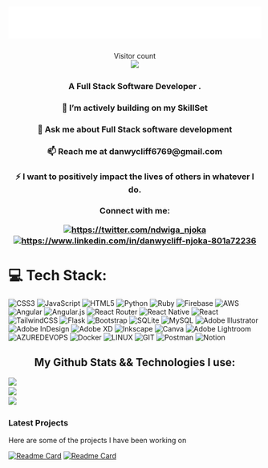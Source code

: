 <h1 align="center"><img src="./name.svg" ></h1>

<p align="center"> 
  Visitor count<br>
  <img src="https://profile-counter.glitch.me/ndwiga6769/count.svg" />
</p>
<h3 align="center">A Full Stack Software Developer .</h3>

<h3 align="center"> 🌱 I’m actively building on my SkillSet</h3>

<h3 align="center"> 💬 Ask me about Full Stack software development</h3>

<h3 align="center"> 📫 Reach me at danwycliff6769@gmail.com </h3>

 <h3 align="center">⚡ I want to positively impact the lives of others in whatever I do. </h3>
 
<h3 align="center">Connect with me: <p>
<a href="https://twitter.com/ndwiga_njoka" target="blank"><img align="center" src="https://raw.githubusercontent.com/rahuldkjain/github-profile-readme-generator/master/src/images/icons/Social/twitter.svg" alt="https://twitter.com/ndwiga_njoka" height="30" width="40" /></a>
<a href="https://www.linkedin.com/in/danwycliff-njoka-801a72236" target="blank"><img align="center" src="https://raw.githubusercontent.com/rahuldkjain/github-profile-readme-generator/master/src/images/icons/Social/linked-in-alt.svg" alt="https://www.linkedin.com/in/danwycliff-njoka-801a72236" height="30" width="40" /></a>
</p>
</h3>

# 💻 Tech Stack:
![CSS3](https://img.shields.io/badge/css3-%231572B6.svg?style=for-the-badge&logo=css3&logoColor=white) ![JavaScript](https://img.shields.io/badge/javascript-%23323330.svg?style=for-the-badge&logo=javascript&logoColor=%23F7DF1E) ![HTML5](https://img.shields.io/badge/html5-%23E34F26.svg?style=for-the-badge&logo=html5&logoColor=white) ![Python](https://img.shields.io/badge/python-3670A0?style=for-the-badge&logo=python&logoColor=ffdd54) ![Ruby](https://img.shields.io/badge/ruby-%23CC342D.svg?style=for-the-badge&logo=ruby&logoColor=white)  ![Firebase](https://img.shields.io/badge/firebase-%23039BE5.svg?style=for-the-badge&logo=firebase) ![AWS](https://img.shields.io/badge/AWS-%23FF9900.svg?style=for-the-badge&logo=amazon-aws&logoColor=white) ![Angular](https://img.shields.io/badge/angular-%23DD0031.svg?style=for-the-badge&logo=angular&logoColor=white) ![Angular.js](https://img.shields.io/badge/angular.js-%23E23237.svg?style=for-the-badge&logo=angularjs&logoColor=white) ![React Router](https://img.shields.io/badge/React_Router-CA4245?style=for-the-badge&logo=react-router&logoColor=white) ![React Native](https://img.shields.io/badge/react_native-%2320232a.svg?style=for-the-badge&logo=react&logoColor=%2361DAFB) ![React](https://img.shields.io/badge/react-%2320232a.svg?style=for-the-badge&logo=react&logoColor=%2361DAFB) ![TailwindCSS](https://img.shields.io/badge/tailwindcss-%2338B2AC.svg?style=for-the-badge&logo=tailwind-css&logoColor=white) ![Flask](https://img.shields.io/badge/flask-%23000.svg?style=for-the-badge&logo=flask&logoColor=white) ![Bootstrap](https://img.shields.io/badge/bootstrap-%23563D7C.svg?style=for-the-badge&logo=bootstrap&logoColor=white) ![SQLite](https://img.shields.io/badge/sqlite-%2307405e.svg?style=for-the-badge&logo=sqlite&logoColor=white) ![MySQL](https://img.shields.io/badge/mysql-%2300f.svg?style=for-the-badge&logo=mysql&logoColor=white) ![Adobe Illustrator](https://img.shields.io/badge/adobeillustrator-%23FF9A00.svg?style=for-the-badge&logo=adobeillustrator&logoColor=white) ![Adobe InDesign](https://img.shields.io/badge/Adobe%20InDesign-49021F?style=for-the-badge&logo=adobeindesign&logoColor=white) ![Adobe XD](https://img.shields.io/badge/Adobe%20XD-470137?style=for-the-badge&logo=Adobe%20XD&logoColor=#FF61F6) ![Inkscape](https://img.shields.io/badge/Inkscape-e0e0e0?style=for-the-badge&logo=inkscape&logoColor=080A13) ![Canva](https://img.shields.io/badge/Canva-%2300C4CC.svg?style=for-the-badge&logo=Canva&logoColor=white) ![Adobe Lightroom](https://img.shields.io/badge/Adobe%20Lightroom-31A8FF.svg?style=for-the-badge&logo=Adobe%20Lightroom&logoColor=white) ![AZUREDEVOPS](https://img.shields.io/badge/azuredevops-0078D7.svg?style=for-the-badge&logo=azuredevops&logoColor=white&color=%230078D7) ![Docker](https://img.shields.io/badge/docker-%230db7ed.svg?style=for-the-badge&logo=docker&logoColor=white) ![LINUX](https://img.shields.io/badge/Linux-FCC624?style=for-the-badge&logo=linux&logoColor=black) ![GIT](https://img.shields.io/badge/Git-fc6d26?style=for-the-badge&logo=git&logoColor=white) ![Postman](https://img.shields.io/badge/Postman-FF6C37?style=for-the-badge&logo=postman&logoColor=white) ![Notion](https://img.shields.io/badge/Notion-%23000000.svg?style=for-the-badge&logo=notion&logoColor=white)

<h2 align="center"> My Github Stats && Technologies I use:</h2>

![](https://github-readme-stats.vercel.app/api?username=ndwiga6769&theme=merko&hide_border=false&include_all_commits=true&count_private=true)<br/>
![](https://github-readme-streak-stats.herokuapp.com/?user=ndwiga6769&theme=merko&hide_border=false)<br/>
![](https://github-readme-stats.vercel.app/api/top-langs/?username=ndwiga6769&theme=merko&hide_border=false&include_all_commits=true&count_private=true&layout=compact)

### Latest Projects 

Here are some of the projects I have been working on

[![Readme Card](https://github-readme-stats.vercel.app/api/pin/?username=ndwiga6769&repo=e-commerce-app&theme=github_dark_dimmed&hide_border=false)](https://github.com/ndwiga6769/e-commerce-app) 
[![Readme Card](https://github-readme-stats.vercel.app/api/pin/?username=jankimutai&repo=Farm-Records-Management-System&theme=github_dark_dimmed&hide_border=true)](https://github.com/jankimutai/Farm-Records-Management-System.git)
